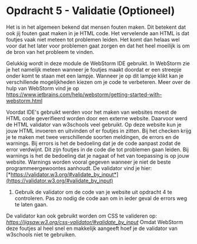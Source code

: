 # Opdracht 5 - Validatie (Optioneel)

Het is in het algemeen bekend dat mensen fouten maken. Dit betekent dat ook jij fouten gaat maken in je HTML code. Het vervelende aan HTML is dat foutjes vaak niet meteen tot problemen leiden. Het komt dan helaas wel voor dat het later voor problemen gaat zorgen en dat het heel moeilijk is om de bron van het probleem te vinden.

Gelukkig wordt in deze module de WebStorm IDE gebruikt. In WebStorm zie je het namelijk meteen wanneer je foutjes maakt doordat er een streepje onder komt te staan met een lampje. Wanneer je op dit lampje klikt kan je verschillende mogelijkheden kiezen om je code te verbeteren. Meer over de hulp van WebStorm vind je op <https://www.jetbrains.com/help/webstorm/getting-started-with-webstorm.html>

Voordat IDE's gebruikt werden voor het maken van websites moest de HTML code geverifieerd worden door een externe website. Daarvoor werd de HTML validator van w3schools veel gebruikt. Op deze website kun je jouw HTML invoeren en uitvinden of er foutjes in zitten. Bij het checken krijg je te maken met twee verschillende soorten meldingen, de errors en de warnings. Bij errors is het de bedoeling dat je de code aanpast zodat de error verdwijnt. Dit zijn foutjes in de code die tot problemen gaan leiden. Bij warnings is het de bedoeling dat je nagaat of het van toepassing is op jouw website. Warnings worden vooral gegeven wanneer je niet de beste programmeergewoontes aanhoudt. De validator vind je hier: [*https://validator.w3.org/#validate_by_input*](https://validator.w3.org/#validate_by_input)

1.  Gebruik de validator om de code van je website uit opdracht 4 te controleren. Pas zo nodig de code aan om in ieder geval de errors weg te laten gaan.

De validator kan ook gebruikt worden om CSS te valideren op: *<https://jigsaw.w3.org/css-validator/#validate_by_input>* Omdat WebStorm deze foutjes al heel snel en makkelijk aangeeft hoef je de validator van w3schools niet te gebruiken.
